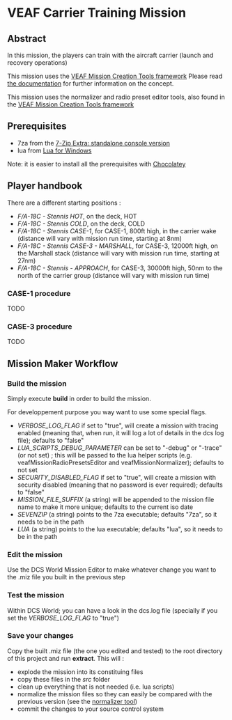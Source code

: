 # VEAF Carrier Training Mission

## Abstract

In this mission, the players can train with the aircraft carrier (launch and recovery operations)

This mission uses the [VEAF Mission Creation Tools framework](https://github.com/VEAF/VEAF-Mission-Creation-Tools)
Please read [the documentation](https://veaf.github.io/VEAF-Mission-Creation-Tools/) for further information on the concept.

This mission uses the normalizer and radio preset editor tools, also found in the [VEAF Mission Creation Tools framework](https://github.com/VEAF/VEAF-Mission-Creation-Tools/tree/master/mission-editor-tools)

## Prerequisites

* 7za from the [7-Zip Extra: standalone console version](https://www.7-zip.org/a/7z1900-extra.7z)
* lua from [Lua for Windows](https://github.com/rjpcomputing/luaforwindows)

Note: it is easier to install all the prerequisites with [Chocolatey](https://chocolatey.org)

## Player handbook

There are a different starting positions :

* _F/A-18C - Stennis HOT_, on the deck, HOT
* _F/A-18C - Stennis COLD_, on the deck, COLD
* _F/A-18C - Stennis CASE-1_, for CASE-1, 800ft high, in the carrier wake (distance will vary with mission run time, starting at 8nm)
* _F/A-18C - Stennis CASE-3 - MARSHALL_, for CASE-3, 12000ft high, on the Marshall stack (distance will vary with mission run time, starting at 27nm)
* _F/A-18C - Stennis - APPROACH_, for CASE-3, 30000ft high, 50nm to the north of the carrier group (distance will vary with mission run time)

### CASE-1 procedure

TODO

### CASE-3 procedure

TODO

## Mission Maker Workflow

### Build the mission

Simply execute **build** in order to build the mission.

For developpement purpose you way want to use some special flags.

* *VERBOSE_LOG_FLAG* if set to "true", will create a mission with tracing enabled (meaning that, when run, it will log a lot of details in the dcs log file); defaults to "false"
* *LUA_SCRIPTS_DEBUG_PARAMETER* can be set to "-debug" or "-trace" (or not set) ; this will be passed to the lua helper scripts (e.g. veafMissionRadioPresetsEditor and veafMissionNormalizer); defaults to not set
* *SECURITY_DISABLED_FLAG* if set to "true", will create a mission with security disabled (meaning that no password is ever required); defaults to "false"
* *MISSION_FILE_SUFFIX* (a string) will be appended to the mission file name to make it more unique; defaults to the current iso date
* *SEVENZIP* (a string) points to the 7za executable; defaults "7za", so it needs to be in the path
* *LUA* (a string) points to the lua executable; defaults "lua", so it needs to be in the path

### Edit the mission

Use the DCS World Mission Editor to make whatever change you want to the .miz file you built in the previous step

### Test the mission

Within DCS World; you can have a look in the dcs.log file (specially if you set the *VERBOSE_LOG_FLAG* to "true")

### Save your changes

Copy the built .miz file (the one you edited and tested) to the root directory of this project and run **extract**.
This will :

* explode the mission into its constituing files
* copy these files in the *src* folder
* clean up everything that is not needed (i.e. lua scripts)
* normalize the mission files so they can easily be compared with the previous version (see the [normalizer tool](https://github.com/VEAF/VEAF-Mission-Creation-Tools/tree/master/mission-editor-tools/normalizer))
* commit the changes to your source control system
